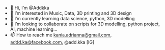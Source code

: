 - 👋 Hi, I’m @Addkka
- 👀 I’m interested in Music, Data, 3D printing and 3D design
- 🌱 I’m currently learning data science, python, 3D modelling
- 💞️ I’m looking to collaborate on scripts for 3D modelling, python project, AI, machine learning...
- 📫 How to reach me kania.adrianna@gmail.com, addd.ka@facebook.com, @add.kka [IG]

<!---
Addkka/Addkka is a ✨ special ✨ repository because its `README.md` (this file) appears on your GitHub profile.
You can click the Preview link to take a look at your changes.
--->
